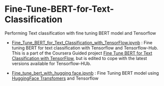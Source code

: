 # Fine-Tune-BERT-for-Text-Classification
Performing Text classification with fine tuning BERT model and Tensorflow

- [Fine_Tune_BERT_for_Text_Classification_with_TensorFlow.ipynb](https://github.com/abyanjan/Fine-Tune-BERT-for-Text-Classification/blob/master/Fine_Tune_BERT_for_Text_Classification_with_TensorFlow.ipynb) : Fine tuning BERT for text classification with Tensorflow and Tensorflow-Hub. This is a part of the Coursera Guided project [Fine Tune BERT for Text Classification with TensorFlow](https://www.coursera.org/projects/fine-tune-bert-tensorflow), but is edited to cope with the latest versions available for Tensorflow-HUb.

- [Fine_tune_bert_with_hugging face.ipynb](https://github.com/abyanjan/Fine-Tune-BERT-for-Text-Classification/blob/master/Fine_tune_bert_with_hugging%20face.ipynb) : Fine Tuning BERT model using [HuggingFace Transfomers](https://huggingface.co/) and Tensorflow




